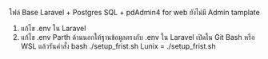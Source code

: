 ไฟล์ Base Laravel + Postgres SQL + pdAdmin4 for web 
ยังไม่มี Admin tamplate
1. แก้ไข .env ใน Laravel
2. แก้ไข .env Parth ด้านนอกให้ฐานข้อมูลตรงกับ .env ใน Laravel 
เปิดใน Git Bash หรือ WSL แล้วรันคำสั่ง bash ./setup_frist.sh
Lunix = ./setup_frist.sh
